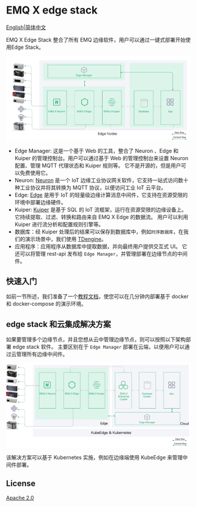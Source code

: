 # EMQ X edge stack
[English](README.md)|[简体中文](README-CN.md)

EMQ X Edge Stack 整合了所有 EMQ 边缘软件，用户可以通过一键式部署开始使用Edge Stack。

![deployment](resources/deployment.png)

- Edge Manager: 这是一个基于 Web 的工具，整合了 Neuron 、Edge 和 Kuiper 的管理控制台。用户可以通过基于 Web 的管理控制台来设置 Neuron 配置、管理 MQTT 代理状态和 Kuiper 规则等。 它不是开源的，但是用户可以免费使用它。
- Neuron: [Neuron](https://www.emqx.io/products/neuron) 是一个 IoT 边缘工业协议网关软件，它支持一站式访问数十种工业协议并将其转换为 MQTT 协议，以便访问工业 IoT 云平台。
- Edge: [Edge](https://www.emqx.io/products/edge) 是用于 IoT 的轻量级边缘计算消息中间件，它支持在资源受限的环境中部署边缘硬件。
- Kuiper: [Kuiper](https://www.emqx.io/products/kuiper) 是基于 SQL 的 IoT 流框架，运行在资源受限的边缘设备上。 它持续提取、过滤、转换和路由来自 EMQ X Edge 的数据流。 用户可以利用 Kuiper 进行流分析和配置规则引擎等。
- 数据库：经 Kuiper 处理后的结果可以保存到数据库中，例如`时序数据库`，在我们的演示场景中，我们使用 [TDengine](https://www.taosdata.com/)。
- 应用程序：应用程序从数据库中提取数据，并向最终用户提供交互式 UI。 它还可以将管理 rest-api 发布给 `Edge Manager`，并管理部署在边缘节点的中间件。

## 快速入门

如前一节所述，我们准备了一个[教程文档](developer-scripts/README.md)，使您可以在几分钟内部署基于 docker 和  docker-compose 的演示环境。

## edge stack 和云集成解决方案

如果要管理多个边缘节点，并且您想从云中管理边缘节点，则可以按照以下架构部署 edge stack 软件。 主要区别在于 `Edge Manager` 部署在云端，以便用户可以通过云管理所有边缘中间件。

![cloud-deployment](resources/cloud-deployment.png)

该解决方案可以基于 Kubernetes 实施，例如在边缘端使用 KubeEdge 来管理中间件部署。

## License



[Apache 2.0](LICENSE)
